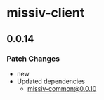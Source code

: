 # missiv-client

## 0.0.14

### Patch Changes

- new
- Updated dependencies
  - missiv-common@0.0.10
